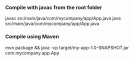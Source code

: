 ### Compile with javac from the root folder
javac src/main/java/com/mycompany/app/App.java
java src/main/java/com/mycompany/app/App.java

### Compile using Maven
mvn package && java -cp target/my-app-1.0-SNAPSHOT.jar com.mycompany.app.App

